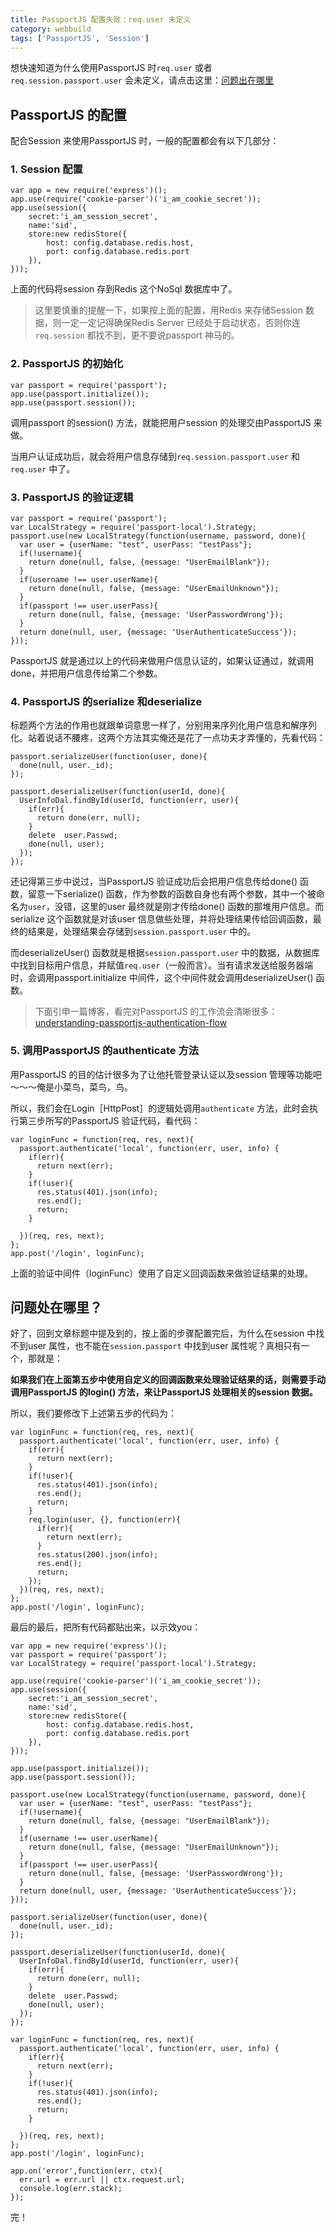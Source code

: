 ```yaml
---
title: PassportJS 配置失败：req.user 未定义
category: webbuild
tags: ['PassportJS', 'Session']
---
```


想快速知道为什么使用PassportJS 时`req.user` 或者 `req.session.passport.user` 会未定义，请点击这里：[问题出在哪里]({{page.url}}#article_nav_1)

## PassportJS 的配置
配合Session 来使用PassportJS 时，一般的配置都会有以下几部分：

### 1. Session 配置
	var app = new require('express')();
	app.use(require('cookie-parser')('i_am_cookie_secret'));
	app.use(session({
		secret:'i_am_session_secret',
		name:'sid',
		store:new redisStore({
			host: config.database.redis.host,
			port: config.database.redis.port
		}),
	}));
	
上面的代码将session 存到Redis 这个NoSql 数据库中了。

> 这里要慎重的提醒一下，如果按上面的配置，用Redis 来存储Session 数据，则一定一定记得确保Redis Server 已经处于启动状态，否则你连`req.session` 都找不到，更不要说passport 神马的。


### 2. PassportJS 的初始化
	var passport = require('passport');
	app.use(passport.initialize());
	app.use(passport.session());
	
调用passport 的session() 方法，就能把用户session 的处理交由PassportJS 来做。

当用户认证成功后，就会将用户信息存储到`req.session.passport.user` 和`req.user` 中了。

### 3. PassportJS 的验证逻辑
	var passport = require('passport');
	var LocalStrategy = require('passport-local').Strategy;
	passport.use(new LocalStrategy(function(username, password, done){
	  var user = {userName: "test", userPass: "testPass"};
      if(!username){
        return done(null, false, {message: "UserEmailBlank"});
      }
      if(username !== user.userName){
        return done(null, false, {message: "UserEmailUnknown"});
      }
      if(passport !== user.userPass){
      	return done(null, false, {message: 'UserPasswordWrong'});
      }
      return done(null, user, {message: 'UserAuthenticateSuccess'});
    }));
    
PassportJS 就是通过以上的代码来做用户信息认证的，如果认证通过，就调用done，并把用户信息传给第二个参数。

### 4. PassportJS 的serialize 和deserialize
标题两个方法的作用也就跟单词意思一样了，分别用来序列化用户信息和解序列化。站着说话不腰疼，这两个方法其实俺还是花了一点功夫才弄懂的，先看代码：

	passport.serializeUser(function(user, done){
   	  done(null, user._id);
	});

	passport.deserializeUser(function(userId, done){
      UserInfoDal.findById(userId, function(err, user){
        if(err){
          return done(err, null);
        }
        delete  user.Passwd;
        done(null, user);
      });
	});
	
还记得第三步中说过，当PassportJS 验证成功后会把用户信息传给done() 函数，留意一下serialize() 函数，作为参数的函数自身也有两个参数，其中一个被命名为`user`，没错，这里的user 最终就是刚才传给done() 函数的那堆用户信息。而serialize 这个函数就是对该user 信息做些处理，并将处理结果传给回调函数，最终的结果是，处理结果会存储到`session.passport.user` 中的。

而deserializeUser() 函数就是根据`session.passport.user` 中的数据，从数据库中找到目标用户信息，并赋值`req.user`（一般而言）。当有请求发送给服务器端时，会调用passport.initialize 中间件，这个中间件就会调用deserializeUser() 函数。

> 下面引申一篇博客，看完对PassportJS 的工作流会清晰很多：[understanding-passportjs-authentication-flow](http://toon.io/understanding-passportjs-authentication-flow/)

### 5. 调用PassportJS 的authenticate 方法
用PassportJS 的目的估计很多为了让他托管登录认证以及session 管理等功能吧～～～俺是小菜鸟，菜鸟，鸟。

所以，我们会在Login［HttpPost］的逻辑处调用`authenticate` 方法，此时会执行第三步所写的PassportJS 验证代码，看代码：

	var loginFunc = function(req, res, next){
  	  passport.authenticate('local', function(err, user, info) {
   	    if(err){
      	  return next(err);
        }
        if(!user){
          res.status(401).json(info);
          res.end();
          return;
        }
       
      })(req, res, next);
	};
	app.post('/login', loginFunc);
	
上面的验证中间件（loginFunc）使用了自定义回调函数来做验证结果的处理。

## 问题处在哪里？
好了，回到文章标题中提及到的，按上面的步骤配置完后，为什么在session 中找不到user 属性，也不能在`session.passport` 中找到user 属性呢？真相只有一个，那就是：

**如果我们在上面第五步中使用自定义的回调函数来处理验证结果的话，则需要手动调用PassportJS 的login() 方法，来让PassportJS 处理相关的session 数据。**

所以，我们要修改下上述第五步的代码为：

	var loginFunc = function(req, res, next){
  	  passport.authenticate('local', function(err, user, info) {
   	    if(err){
      	  return next(err);
        }
        if(!user){
          res.status(401).json(info);
          res.end();
          return;
        }
        req.login(user, {}, function(err){
          if(err){
            return next(err);
          }
          res.status(200).json(info);
          res.end();
          return;
        });
      })(req, res, next);
	};
	app.post('/login', loginFunc);
	
<!--more-->
最后的最后，把所有代码都贴出来，以示效you：

	var app = new require('express')();
	var passport = require('passport');
	var LocalStrategy = require('passport-local').Strategy;
	
	app.use(require('cookie-parser')('i_am_cookie_secret'));
	app.use(session({
		secret:'i_am_session_secret',
		name:'sid',
		store:new redisStore({
			host: config.database.redis.host,
			port: config.database.redis.port
		}),
	}));
	
	app.use(passport.initialize());
	app.use(passport.session());
	
	passport.use(new LocalStrategy(function(username, password, done){
	  var user = {userName: "test", userPass: "testPass"};
      if(!username){
        return done(null, false, {message: "UserEmailBlank"});
      }
      if(username !== user.userName){
        return done(null, false, {message: "UserEmailUnknown"});
      }
      if(passport !== user.userPass){
      	return done(null, false, {message: 'UserPasswordWrong'});
      }
      return done(null, user, {message: 'UserAuthenticateSuccess'});
    }));
    
    passport.serializeUser(function(user, done){
   	  done(null, user._id);
	});

	passport.deserializeUser(function(userId, done){
      UserInfoDal.findById(userId, function(err, user){
        if(err){
          return done(err, null);
        }
        delete  user.Passwd;
        done(null, user);
      });
	});
	
	var loginFunc = function(req, res, next){
  	  passport.authenticate('local', function(err, user, info) {
   	    if(err){
      	  return next(err);
        }
        if(!user){
          res.status(401).json(info);
          res.end();
          return;
        }
       
      })(req, res, next);
	};
	app.post('/login', loginFunc);
	
	app.on('error',function(err, ctx){
	  err.url = err.url || ctx.request.url;
	  console.log(err.stack);
	});
	
完！


